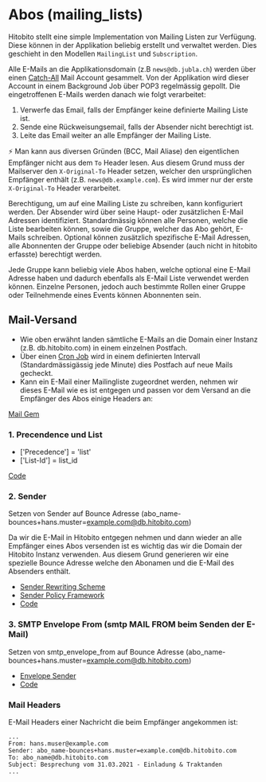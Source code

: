 # Abos (mailing_lists)

Hitobito stellt eine simple Implementation von Mailing Listen zur Verfügung.
Diese können in der Applikation beliebig erstellt und verwaltet werden. Dies
geschieht in den Modellen `MailingList` und `Subscription`.

Alle E-Mails an die Applikationsdomain (z.B `news@db.jubla.ch`) werden über
einen [Catch-All](https://de.wikipedia.org/wiki/Catch-All) Mail Account gesammelt. Von der Applikation wird dieser Account
in einem Background Job über POP3 regelmässig gepollt. Die eingetroffenen
E-Mails werden danach wie folgt verarbeitet:

1. Verwerfe das Email, falls der Empfänger keine definierte Mailing Liste ist.
2. Sende eine Rückweisungsemail, falls der Absender nicht berechtigt ist.
3. Leite das Email weiter an alle Empfänger der Mailing Liste.

⚡ Man kann aus diversen Gründen (BCC, Mail Aliase) den eigentlichen Empfänger
nicht aus dem `To` Header lesen. Aus diesem Grund muss der Mailserver den
`X-Original-To` Header setzen, welcher den ursprünglichen Empfänger enthält
(z.B. `news@db.example.com`). Es wird immer nur der erste `X-Original-To` Header
verarbeitet.

Berechtigung, um auf eine Mailing Liste zu schreiben, kann konfiguriert werden.
Der Absender wird über seine Haupt- oder zusätzlichen E-Mail Adressen
identifiziert. Standardmässig können alle Personen, welche die Liste bearbeiten
können, sowie die Gruppe, welcher das Abo gehört, E-Mails schreiben. Optional
können zusätzlich spezifische E-Mail Adressen, alle Abonnenten der Gruppe oder
beliebige Absender (auch nicht in hitobito erfasste) berechtigt werden.

Jede Gruppe kann beliebig viele Abos haben, welche optional eine E-Mail Adresse
haben und dadurch ebenfalls als E-Mail Liste verwendet werden können. Einzelne
Personen, jedoch auch bestimmte Rollen einer Gruppe oder Teilnehmende eines
Events können Abonnenten sein.

## Mail-Versand

* Wie oben erwähnt landen sämtliche E-Mails an die Domain einer Instanz (z.B. db.hitobito.com) in einem einzelnen Postfach. 
* Über einen [Cron Job](https://github.com/hitobito/hitobito/blob/master/app/jobs/mail_relay_job.rb) wird in einem definierten Intervall (Standardmässigässig jede Minute) dies Postfach auf neue Mails gecheckt. 
* Kann ein E-Mail einer Mailingliste zugeordnet werden, nehmen wir dieses E-Mail wie es ist entgegen und passen vor dem Versand an die Empfänger des Abos einige Headers an:

[Mail Gem](https://rubygems.org/gems/mail)

### 1. Precendence und List

- ['Precedence'] = 'list'
- ['List-Id'] = list_id

[Code](https://github.com/hitobito/hitobito/blob/master/app/domain/mail_relay/bulk_mail.rb#L67)

### 2. Sender

Setzen von Sender auf Bounce Adresse (abo_name-bounces+hans.muster=example.com@db.hitobito.com)

Da wir die E-Mail in Hitobito entgegen nehmen und dann wieder an alle Empfänger eines Abos versenden ist es wichtig das wir die Domain der Hitobito Instanz verwenden. Aus diesem Grund generieren wir eine spezielle Bounce Adresse welche den Abonamen und die E-Mail des Absenders enthält.

- [Sender Rewriting Scheme](https://de.wikipedia.org/wiki/Sender_Rewriting_Scheme)
- [Sender Policy Framework](https://de.wikipedia.org/wiki/Sender_Policy_Framework)
- [Code](https://github.com/hitobito/hitobito/blob/master/app/domain/mail_relay/bulk_mail.rb#L67)

### 3. SMTP Envelope From (smtp MAIL FROM beim Senden der E-Mail)

Setzen von smtp_envelope_from auf Bounce Adresse (abo_name-bounces+hans.muster=example.com@db.hitobito.com)

- [Envelope Sender](https://de.wikipedia.org/wiki/Envelope_Sender)
- [Code](https://github.com/hitobito/hitobito/blob/master/app/domain/mail_relay/bulk_mail.rb#L72)

### Mail Headers

E-Mail Headers einer Nachricht die beim Empfänger angekommen ist:

```
...
From: hans.muser@example.com
Sender: abo_name-bounces+hans.muster=example.com@db.hitobito.com
To: abo_name@db.hitobito.com
Subject: Besprechung vom 31.03.2021 - Einladung & Traktanden
...
```
